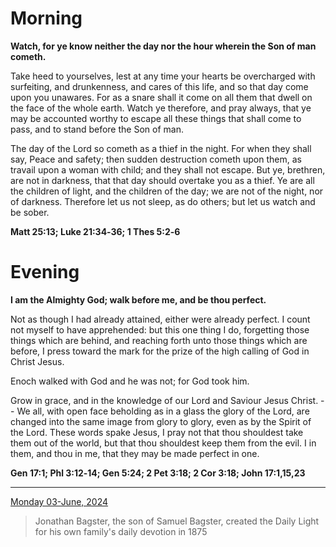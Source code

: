 # Morning

**Watch, for ye know neither the day nor the hour wherein the Son of man cometh.**
 
Take heed to yourselves, lest at any time your hearts be overcharged with surfeiting, and drunkenness, and cares of this life, and so that day come upon you unawares. For as a snare shall it come on all them that dwell on the face of the whole earth. Watch ye therefore, and pray always, that ye may be accounted worthy to escape all these things that shall come to pass, and to stand before the Son of man.
 
The day of the Lord so cometh as a thief in the night. For when they shall say, Peace and safety; then sudden destruction cometh upon them, as travail upon a woman with child; and they shall not escape. But ye, brethren, are not in darkness, that that day should overtake you as a thief. Ye are all the children of light, and the children of the day; we are not of the night, nor of darkness. Therefore let us not sleep, as do others; but let us watch and be sober.  

**Matt 25:13; Luke 21:34‑36; 1 Thes 5:2‑6**

# Evening

**I am the Almighty God; walk before me, and be thou perfect.**
 
Not as though I had already attained, either were already perfect. I count not myself to have apprehended: but this one thing I do, forgetting those things which are behind, and reaching forth unto those things which are before, I press toward the mark for the prize of the high calling of God in Christ Jesus.
 
Enoch walked with God and he was not; for God took him.
 
Grow in grace, and in the knowledge of our Lord and Saviour Jesus Christ. -- We all, with open face beholding as in a glass the glory of the Lord, are changed into the same image from glory to glory, even as by the Spirit of the Lord. These words spake Jesus, I pray not that thou shouldest take them out of the world, but that thou shouldest keep them from the evil. I in them, and thou in me, that they may be made perfect in one.  

**Gen 17:1; Phl 3:12‑14; Gen 5:24; 2 Pet 3:18; 2 Cor 3:18; John 17:1,15,23**

---

[Monday 03-June, 2024](https://t.me/s/daily_light)

> Jonathan Bagster, the son of Samuel Bagster, created the Daily Light for his own family's daily devotion in 1875

